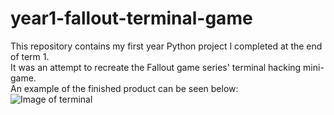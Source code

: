 # year1-fallout-terminal-game
This repository contains my first year Python project I completed at the end of term 1.  
It was an attempt to recreate the Fallout game series' terminal hacking mini-game.  
An example of the finished product can be seen below:  
![Image of terminal](https://tommygod3.github.io/pics/terminal.png)  
